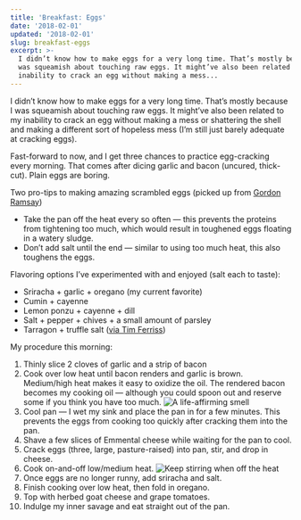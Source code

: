 ```yaml
---
title: 'Breakfast: Eggs'
date: '2018-02-01'
updated: '2018-02-01'
slug: breakfast-eggs
excerpt: >-
  I didn’t know how to make eggs for a very long time. That’s mostly because I
  was squeamish about touching raw eggs. It might’ve also been related to my
  inability to crack an egg without making a mess...
---
```



I didn’t know how to make eggs for a very long time. That’s mostly because I was squeamish about touching raw eggs. It might’ve also been related to my inability to crack an egg without making a mess or shattering the shell and making a different sort of hopeless mess (I’m still just barely adequate at cracking eggs).

Fast-forward to now, and I get three chances to practice egg-cracking every morning. That comes after dicing garlic and bacon (uncured, thick-cut). Plain eggs are boring.

Two pro-tips to making amazing scrambled eggs (picked up from [Gordon Ramsay](https://youtu.be/PUP7U5vTMM0?t=60))

* Take the pan off the heat every so often — this prevents the proteins from tightening too much, which would result in toughened eggs floating in a watery sludge.
* Don’t add salt until the end — similar to using too much heat, this also toughens the eggs.

Flavoring options I’ve experimented with and enjoyed (salt each to taste):

* Sriracha + garlic + oregano (my current favorite)
* Cumin + cayenne
* Lemon ponzu + cayenne + dill
* Salt + pepper + chives + a small amount of parsley
* Tarragon + truffle salt ([via Tim Ferriss](https://twitter.com/tferriss/status/559819651874447360?lang=en))

My procedure this morning:

1. Thinly slice 2 cloves of garlic and a strip of bacon
2.  Cook over low heat until bacon renders and garlic is brown. Medium/high heat makes it easy to oxidize the oil. The rendered bacon becomes my cooking oil — although you could spoon out and reserve some if you think you have too much. ![A life-affirming smell](https://files.tanagram.app/file/tanagram-data/prod-feifans-blog/eggs-1.jpg)
3.  Cool pan — I wet my sink and place the pan in for a few minutes. This prevents the eggs from cooking too quickly after cracking them into the pan.
4. Shave a few slices of Emmental cheese while waiting for the pan to cool.
5. Crack eggs (three, large, pasture-raised) into pan, stir, and drop in cheese.
6. Cook on-and-off low/medium heat. ![Keep stirring when off the heat](https://files.tanagram.app/file/tanagram-data/prod-feifans-blog/eggs-2.jpg)
7. Once eggs are no longer runny, add sriracha and salt.
8. Finish cooking over low heat, then fold in oregano.
9. Top with herbed goat cheese and grape tomatoes.
10. Indulge my inner savage and eat straight out of the pan.